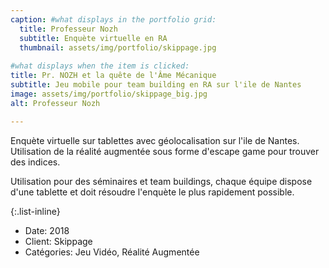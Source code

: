```yaml
---
caption: #what displays in the portfolio grid:
  title: Professeur Nozh
  subtitle: Enquète virtuelle en RA
  thumbnail: assets/img/portfolio/skippage.jpg
  
#what displays when the item is clicked:
title: Pr. NOZH et la quête de l'Âme Mécanique
subtitle: Jeu mobile pour team building en RA sur l'ile de Nantes
image: assets/img/portfolio/skippage_big.jpg
alt: Professeur Nozh

---
```

Enquète virtuelle sur tablettes avec géolocalisation sur l'ile de Nantes.
Utilisation de la réalité augmentée sous forme d'escape game pour trouver des indices.

Utilisation pour des séminaires et team buildings, chaque équipe dispose d'une tablette et doit résoudre l'enquète le plus rapidement possible.

{:.list-inline} 
- Date: 2018
- Client: Skippage
- Catégories: Jeu Vidéo, Réalité Augmentée